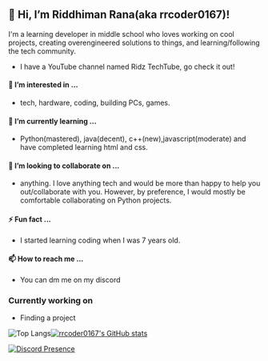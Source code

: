 ## 👋 Hi, I’m Riddhiman Rana(aka rrcoder0167)!

I'm a learning developer in middle school who loves working on cool projects, creating overengineered solutions to things, and learning/following the tech community.

- I have a YouTube channel named Ridz TechTube, go check it out!
#### 👀 I’m interested in ...
- tech, hardware, coding, building PCs, games.
#### 🌱 I’m currently learning ...
- Python(mastered), java(decent), c++(new),javascript(moderate) and have completed learning html and css.
#### 💞️ I’m looking to collaborate on ...
- anything. I love anything tech and would be more than happy to help you out/collaborate with you. However, by preference, I would mostly be comfortable collaborating on Python projects.
#### ⚡ Fun fact ...
- I started learning coding when I was 7 years old.
#### 📫 How to reach me ...
- You can dm me on my discord
### Currently working on
- Finding a project

![Top Langs](https://github-readme-stats.vercel.app/api/top-langs/?username=rrcoder0167&layout=compact)[![rrcoder0167's GitHub stats](https://github-readme-stats.vercel.app/api?username=rrcoder0167&bg_color=24273a&text_color=cad3f5&icon_color=c6a0f6&title_color=8bd5ca)](https://github.com/anuraghazra/github-readme-stats)
<!---
rrcoder0167/rrcoder0167 is a ✨ special ✨ repository because its `README.md` (this file) appears on your GitHub profile.
You can click the Preview link to take a look at your changes.
--->
[![Discord Presence](https://lanyard.cnrad.dev/api/870936028108705803)](https://discord.com/users/870936028108705803)
